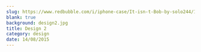 ```yaml
---
slug: https://www.redbubble.com/i/iphone-case/It-isn-t-Bob-by-solo244/13079461.PM7U2
blank: true
background: design2.jpg
title: Design 2
category: design
date: 14/08/2015
---
```

